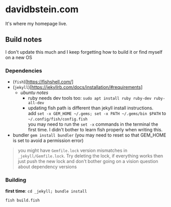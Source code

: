 # davidbstein.com

It's where my homepage live.

## Build notes

I don't update this much and I keep forgetting how to build it or find myself on a new OS

### Dependencies

 - (`fish`)[https://fishshell.com/]
 - (`jekyll`)[https://jekyllrb.com/docs/installation/#requirements]
   - _ubuntu notes_
     - ruby needs dev tools too: `sudo apt install ruby ruby-dev ruby-all-dev`
     - updating fish path is different than jekyll install instructions. 
       <br/> add `set -x GEM_HOME ~/.gems; set -x PATH ~/.gems/bin $PATH` to `~/.config/fish/config.fish`
       <br/> you may need to run the `set -x` commands in the terminal the first time. I didn't bother to learn fish properly when writing this.
 - bundler `gem install bundler` (you may need to reset so that GEM_HOME is set to avoid a permission error)
> you might have `Gemfile.lock` version mismatches in `_jekyll/Gemfile.lock`. Try deleting the lock, if everything works then just push the new lock and don't bother going on a vision question about dependency versions

### Building

  __first time__: `cd _jekyll; bundle install`

 `fish build.fish`


